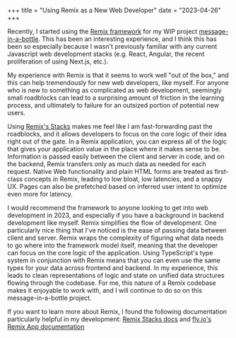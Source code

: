 +++
title = "Using Remix as a New Web Developer"
date = "2023-04-26"
+++

Recently, I started using the [Remix framework](https://remix.run/) for my WIP project [message-in-a-bottle](https://message-in-a-bottle.fly.dev/). This has been an interesting experience, and I think this has been so especially because I wasn't previously familiar with any current Javascript web development stacks (e.g. React, Angular, the recent proliferation of using Next.js, etc.). 

My experience with Remix is that it seems to work well "out of the box," and this can help tremendously for new web developers, like myself. For anyone who is new to something as complicated as web development, seemingly small roadblocks can lead to a surprising amount of friction in the learning process, and ultimately to failure for an outsized portion of potential new users. 

Using [Remix's Stacks](https://remix.run/docs/en/main/pages/stacks) makes me feel like I am fast-forwarding past the roadblocks, and it allows developers to focus on the core logic of their idea right out of the gate. In a Remix application, you can express all of the logic that gives your application value in the place where it makes sense to be. Information is passed easily between the client and server in code, and on the backend, Remix transfers only as much data as needed for each request. Native Web functionality and plain HTML forms are treated as first-class concepts in Remix, leading to low bloat, low latencies, and a snappy UX. Pages can also be prefetched based on inferred user intent to optimize even more for latency.

I would recommend the framework to anyone looking to get into web development in 2023, and especially if you have a background in backend development like myself. Remix simplifies the flow of development. One particularly nice thing that I've noticed is the ease of passing data between client and server. Remix wraps the complexity of figuring what data needs to go where into the framework model itself, meaning that the developer can focus on the core logic of the application. Using TypeScript's type system in conjunction with Remix means that you can even use the same types for your data across frontend and backend. In my experience, this leads to clean representations of logic and state on unified data structures flowing through the codebase. For me, this nature of a Remix codebase makes it enjoyable to work with, and I will continue to do so on this message-in-a-bottle project.

If you want to learn more about Remix, I found the following documentation particularly helpful in my development: [Remix Stacks docs](https://remix.run/docs/en/main/pages/stacks) and [fly.io's Remix App documentation](https://fly.io/docs/languages-and-frameworks/remix/)